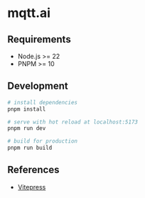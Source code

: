 # mqtt.ai

## Requirements

- Node.js >= 22
- PNPM >= 10

## Development

```bash
# install dependencies
pnpm install

# serve with hot reload at localhost:5173
pnpm run dev

# build for production
pnpm run build
```

## References

- [Vitepress](https://vitepress.dev/)
